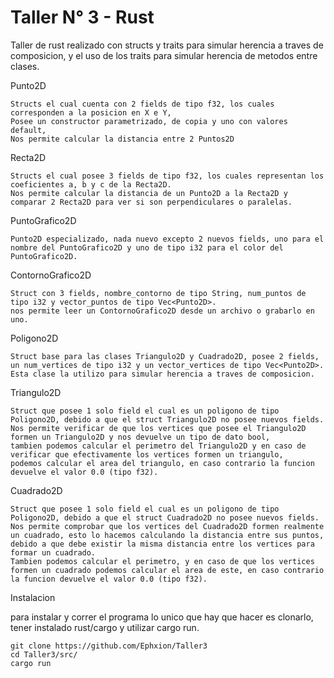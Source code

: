 # Taller N° 3 - Rust
Taller de rust realizado con structs y traits para simular herencia a traves de composicion, y el uso de los traits para simular herencia de metodos entre clases.

Punto2D
```
Structs el cual cuenta con 2 fields de tipo f32, los cuales corresponden a la posicion en X e Y,
Posee un constructor parametrizado, de copia y uno con valores default,
Nos permite calcular la distancia entre 2 Puntos2D
```
Recta2D
```
Structs el cual posee 3 fields de tipo f32, los cuales representan los coeficientes a, b y c de la Recta2D.
Nos permite calcular la distancia de un Punto2D a la Recta2D y comparar 2 Recta2D para ver si son perpendiculares o paralelas.
```
PuntoGrafico2D
```
Punto2D especializado, nada nuevo excepto 2 nuevos fields, uno para el nombre del PuntoGrafico2D y uno de tipo i32 para el color del PuntoGrafico2D.
```
ContornoGrafico2D
```
Struct con 3 fields, nombre_contorno de tipo String, num_puntos de tipo i32 y vector_puntos de tipo Vec<Punto2D>.
nos permite leer un ContornoGrafico2D desde un archivo o grabarlo en uno.

```
Poligono2D
```
Struct base para las clases Triangulo2D y Cuadrado2D, posee 2 fields, un num_vertices de tipo i32 y un vector_vertices de tipo Vec<Punto2D>.
Esta clase la utilizo para simular herencia a traves de composicion.
```
Triangulo2D
```
Struct que posee 1 solo field el cual es un poligono de tipo Poligono2D, debido a que el struct Triangulo2D no posee nuevos fields.
Nos permite verificar de que los vertices que posee el Triangulo2D formen un Triangulo2D y nos devuelve un tipo de dato bool,
tambien podemos calcular el perimetro del Triangulo2D y en caso de verificar que efectivamente los vertices formen un triangulo,
podemos calcular el area del triangulo, en caso contrario la funcion devuelve el valor 0.0 (tipo f32).
```
Cuadrado2D
```
Struct que posee 1 solo field el cual es un poligono de tipo Poligono2D, debido a que el struct Cuadrado2D no posee nuevos fields.
Nos permite comprobar que los vertices del Cuadrado2D formen realmente un cuadrado, esto lo hacemos calculando la distancia entre sus puntos,
debido a que debe existir la misma distancia entre los vertices para formar un cuadrado.
Tambien podemos calcular el perimetro, y en caso de que los vertices formen un cuadrado podemos calcular el area de este, en caso contrario la funcion devuelve el valor 0.0 (tipo f32).
```

Instalacion

para instalar y correr el programa lo unico que hay que hacer es clonarlo, tener instalado rust/cargo y utilizar cargo run.

```
git clone https://github.com/Ephxion/Taller3
cd Taller3/src/
cargo run
```

